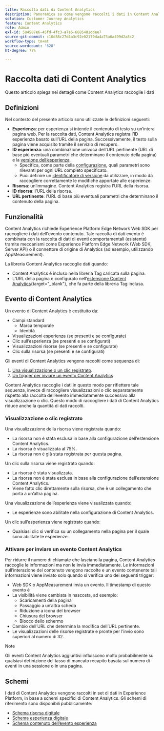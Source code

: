 ```yaml
---
title: Raccolta dati di Content Analytics
description: Panoramica su come vengono raccolti i dati in Content Analytics
solution: Customer Journey Analytics
feature: Content Analytics
role: Admin
exl-id: 584587e6-45fd-4fc3-a7a6-6685481ddee7
source-git-commit: c10d88c27d4a3c92e02179da4a73a6a499d2a8c2
workflow-type: tm+mt
source-wordcount: '628'
ht-degree: 77%

---
```


# Raccolta dati di Content Analytics

Questo articolo spiega nei dettagli come Content Analytics raccoglie i dati

## Definizioni

Nel contesto del presente articolo sono utilizzate le definizioni seguenti:

* **Esperienza**: per esperienza si intende il contenuto di testo su un’intera pagina web. Per la raccolta dati, Content Analytics registra l’ID esperienza basato sull’URL della pagina. Successivamente, il testo sulla pagina viene acquisito tramite il servizio di recupero.
* **ID esperienza**: una combinazione univoca dell’URL pertinente (URL di base più eventuali parametri che determinano il contenuto della pagina) e la [versione dell’esperienza](manual.md#versioning).
   * Specifica, come parte della [configurazione](configuration.md), quali parametri sono rilevanti per ogni URL completo specificato.
   * Puoi definire un [identificatore di versione](manual.md#versioning) da utilizzare, in modo da raccogliere correttamente le modifiche apportate alle esperienze.
* **Risorsa**: un’immagine. Content Analytics registra l’URL della risorsa.
* **ID risorsa**: l’URL della risorsa.
* **URL pertinente**: l’URL di base più eventuali parametri che determinano il contenuto della pagina.


## Funzionalità

Content Analytics richiede Experience Platform Edge Network Web SDK per raccogliere i dati dell&#39;evento contenuto. Tale raccolta di dati evento è combinata con la raccolta di dati di eventi comportamentali (esistente) tramite meccanismi come Experience Platform Edge Network (Web SDK, Server API) o il connettore di origine di Analytics (ad esempio, utilizzando AppMeasurement).

La libreria Content Analytics raccoglie dati quando:

* Content Analytics è incluso nella libreria Tag caricata sulla pagina.
* L’URL della pagina è configurato nell’[estensione Content Analytics](https://experienceleague.adobe.com/it/docs/experience-platform/tags/extensions/client/content-analytics/overview){target="_blank"}, che fa parte della libreria Tag inclusa.


## Evento di Content Analytics

Un evento di Content Analytics è costituito da:

* Campi standard
   * Marca temporale
   * Identità
* Visualizzazioni esperienza (se presenti e se configurate)
* Clic sull’esperienza (se presenti e se configurati)
* Visualizzazioni risorse (se presenti e se configurate)
* Clic sulla risorsa (se presenti e se configurati)

Gli eventi di Content Analytics vengono raccolti come sequenza di:

1. [Una visualizzazione o un clic registrato](#recorded-view-or-click).
1. [Un trigger per inviare un evento Content Analytics](#trigger-to-send-a-content-analytics-event).

Content Analytics raccoglie i dati in questo modo per riflettere tale sequenza, invece di raccogliere visualizzazioni o clic separatamente rispetto alla raccolta dell’evento immediatamente successivo alla visualizzazione o clic. Questo modo di raccogliere i dati di Content Analytics riduce anche la quantità di dati raccolti.

### Visualizzazione o clic registrato

Una visualizzazione della risorsa viene registrata quando:

* La risorsa non è stata esclusa in base alla configurazione dell’estensione Content Analytics.
* La risorsa è visualizzata al 75%.
* La risorsa non è già stata registrata per questa pagina.

Un clic sulla risorsa viene registrato quando:

* La risorsa è stata visualizzata.
* La risorsa non è stata esclusa in base alla configurazione dell’estensione Content Analytics.
* Viene fatto clic direttamente sulla risorsa, che è un collegamento che porta a un’altra pagina.

Una visualizzazione dell’esperienza viene visualizzata quando:

* Le esperienze sono abilitate nella configurazione di Content Analytics.

Un clic sull’esperienza viene registrato quando:

* Qualsiasi clic si verifica su un collegamento nella pagina per il quale sono abilitate le esperienze.


### Attivare per inviare un evento Content Analytics

Per ridurre il numero di chiamate che lasciano la pagina, Content Analytics raccoglie le informazioni ma non le invia immediatamente. Le informazioni sull’interazione del contenuto vengono raccolte e un evento contenente tali informazioni viene inviato solo quando si verifica uno dei seguenti trigger:

* Web SDK o AppMeasurement invia un evento. Il timestamp di questo evento è
* La visibilità viene cambiata in nascosta, ad esempio:
   * Scaricamenti della pagina
   * Passaggio a un’altra scheda
   * Riduzione a icona del browser
   * Chiusura del browser
   * Blocco dello schermo
* Cambio dell’URL che determina la modifica dell’URL pertinente.
* Le visualizzazioni delle risorse registrate e pronte per l’invio sono superiori al numero di 32.

>[!NOTE]
>
>Gli eventi Content Analytics aggiuntivi influiscono molto probabilmente su qualsiasi definizione del tasso di mancato recapito basata sul numero di eventi in una sessione o in una pagina.
>


## Schemi

I dati di Content Analytics vengono raccolti in set di dati in Experience Platform, in base a schemi specifici di Content Analytics. Gli schemi di riferimento sono disponibili pubblicamente:

* [Schema risorsa digitale](https://github.com/adobe/xdm/blob/master/components/classes/digital-asset.schema.json)
* [Schema esperienza digitale](https://github.com/adobe/xdm/blob/master/components/classes/digital-experience.schema.json)
* [Schema contenuto dell’evento esperienza](https://github.com/adobe/xdm/blob/master/components/fieldgroups/experience-event/experienceevent-content.schema.json)
